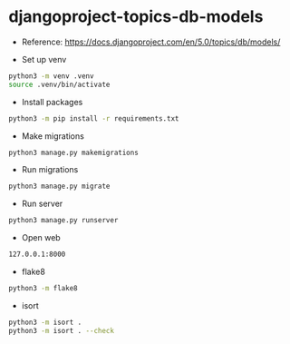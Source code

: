 # djangoproject-topics-db-models

- Reference: https://docs.djangoproject.com/en/5.0/topics/db/models/

- Set up venv

```bash
python3 -m venv .venv
source .venv/bin/activate
```

- Install packages

```bash
python3 -m pip install -r requirements.txt
```

- Make migrations

```bash
python3 manage.py makemigrations
```

- Run migrations

```bash
python3 manage.py migrate
```

- Run server

```bash
python3 manage.py runserver
```

- Open web

```bash
127.0.0.1:8000
```

- flake8

```bash
python3 -m flake8
```

- isort

```bash
python3 -m isort .
python3 -m isort . --check
```
